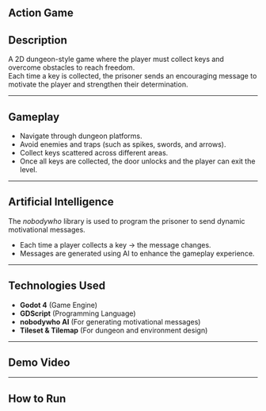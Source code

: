 ## Action Game  

## Description  
A 2D dungeon-style game where the player must collect keys and overcome obstacles to reach freedom.  
Each time a key is collected, the prisoner sends an encouraging message to motivate the player and strengthen their determination.  

---

## Gameplay  
- Navigate through dungeon platforms.  
- Avoid enemies and traps (such as spikes, swords, and arrows).  
- Collect keys scattered across different areas.  
- Once all keys are collected, the door unlocks and the player can exit the level.  

---

## Artificial Intelligence  
The *nobodywho* library is used to program the prisoner to send dynamic motivational messages.  
- Each time a player collects a key → the message changes.  
- Messages are generated using AI to enhance the gameplay experience.  

---

## Technologies Used  
- **Godot 4** (Game Engine)  
- **GDScript** (Programming Language)  
- **nobodywho AI** (For generating motivational messages)  
- **Tileset & Tilemap** (For dungeon and environment design)

---

## Demo Video  
 

---

## How to Run  

